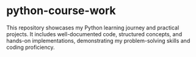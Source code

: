 # python-course-work
This repository showcases my Python learning journey and practical projects. It includes well-documented code, structured concepts, and hands-on implementations, demonstrating my problem-solving skills and coding proficiency.
